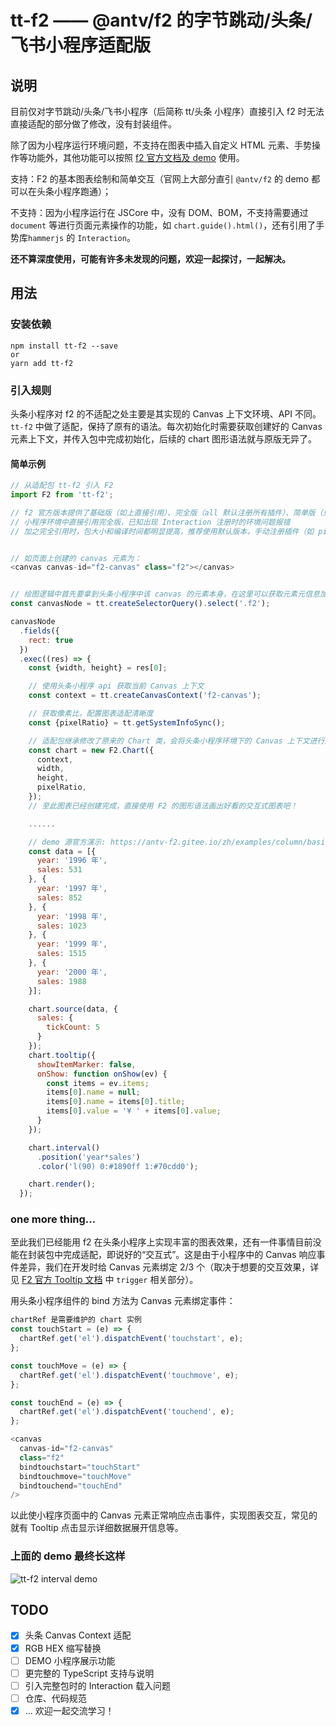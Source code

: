# tt-f2 —— @antv/f2 的字节跳动/头条/飞书小程序适配版

## 说明

目前仅对字节跳动/头条/飞书小程序（后简称 tt/头条 小程序）直接引入 f2 时无法直接适配的部分做了修改，没有封装组件。

除了因为小程序运行环境问题，不支持在图表中插入自定义 HTML 元素、手势操作等功能外，其他功能可以按照 [f2 官方文档及 demo](https://antv-f2.gitee.io/zh) 使用。

支持：F2 的基本图表绘制和简单交互（官网上大部分直引 `@antv/f2` 的 demo 都可以在头条小程序跑通）；

不支持：因为小程序运行在 JSCore 中，没有 DOM、BOM，不支持需要通过 `document` 等进行页面元素操作的功能，如 `chart.guide().html()`，还有引用了手势库`hammerjs` 的 `Interaction`。

**还不算深度使用，可能有许多未发现的问题，欢迎一起探讨，一起解决。**

## 用法

### 安装依赖

```shell
npm install tt-f2 --save
or
yarn add tt-f2
```

### 引入规则

头条小程序对 f2 的不适配之处主要是其实现的 Canvas 上下文环境、API 不同。`tt-f2` 中做了适配，保持了原有的语法。每次初始化时需要获取创建好的 Canvas 元素上下文，并传入包中完成初始化，后续的 chart 图形语法就与原版无异了。

#### 简单示例

```JavaScript
// 从适配包 tt-f2 引入 F2
import F2 from 'tt-f2';

// f2 官方版本提供了基础版（如上直接引用）、完全版（all 默认注册所有插件）、简单版（只有简单图表）
// 小程序环境中直接引用完全版，已知出现 Interaction 注册时的环境问题报错
// 加之完全引用时，包大小和编译时间都明显提高，推荐使用默认版本，手动注册插件（如 pie-label 等，参见官网）


// 如页面上创建的 canvas 元素为：
<canvas canvas-id="f2-canvas" class="f2"></canvas>


// 绘图逻辑中首先要拿到头条小程序中该 canvas 的元素本身，在这里可以获取元素元信息加入配置
const canvasNode = tt.createSelectorQuery().select('.f2');

canvasNode
  .fields({
    rect: true
  })
  .exec((res) => {
    const {width, height} = res[0];

    // 使用头条小程序 api 获取当前 Canvas 上下文
    const context = tt.createCanvasContext('f2-canvas');

    // 获取像素比，配置图表适配清晰度
    const {pixelRatio} = tt.getSystemInfoSync();

    // 适配包继承修改了原来的 Chart 类，会将头条小程序环境下的 Canvas 上下文进行适配
    const chart = new F2.Chart({
      context,
      width,
      height,
      pixelRatio,
    });
    // 至此图表已经创建完成，直接使用 F2 的图形语法画出好看的交互式图表吧！

    ......

    // demo 源官方演示: https://antv-f2.gitee.io/zh/examples/column/basic#gradient
    const data = [{
      year: '1996 年',
      sales: 531
    }, {
      year: '1997 年',
      sales: 852
    }, {
      year: '1998 年',
      sales: 1023
    }, {
      year: '1999 年',
      sales: 1515
    }, {
      year: '2000 年',
      sales: 1988
    }];

    chart.source(data, {
      sales: {
        tickCount: 5
      }
    });
    chart.tooltip({
      showItemMarker: false,
      onShow: function onShow(ev) {
        const items = ev.items;
        items[0].name = null;
        items[0].name = items[0].title;
        items[0].value = '¥ ' + items[0].value;
      }
    });

    chart.interval()
      .position('year*sales')
      .color('l(90) 0:#1890ff 1:#70cdd0');

    chart.render();
  });
```

### one more thing...

至此我们已经能用 f2 在头条小程序上实现丰富的图表效果，还有一件事情目前没能在封装包中完成适配，即说好的“交互式”。这是由于小程序中的 Canvas 响应事件差异，我们在开发时给 Canvas 元素绑定 2/3 个（取决于想要的交互效果，详见 [F2 官方 Tooltip 文档](https://antv-f2.gitee.io/zh/docs/api/chart/tooltip) 中 `trigger` 相关部分）。

用头条小程序组件的 bind 方法为 Canvas 元素绑定事件：

```JavaScript
chartRef 是需要维护的 chart 实例
const touchStart = (e) => {
  chartRef.get('el').dispatchEvent('touchstart', e);
};

const touchMove = (e) => {
  chartRef.get('el').dispatchEvent('touchmove', e);
};

const touchEnd = (e) => {
  chartRef.get('el').dispatchEvent('touchend', e);
};

<canvas
  canvas-id="f2-canvas"
  class="f2"
  bindtouchstart="touchStart"
  bindtouchmove="touchMove"
  bindtouchend="touchEnd"
/>
```

以此使小程序页面中的 Canvas 元素正常响应点击事件，实现图表交互，常见的就有 Tooltip 点击显示详细数据展开信息等。

### 上面的 demo 最终长这样

![tt-f2 interval demo](https://p1-g.byteimg.com/tos-cn-i-8vc7tlzf3c/0bddc4d74fd14cb48dfe1d516a3b448b~tplv-8vc7tlzf3c-raw.png)



## TODO

- [x] 头条 Canvas Context 适配
- [x] RGB HEX 缩写替换  
- [ ] DEMO 小程序展示功能
- [ ] 更完整的 TypeScript 支持与说明
- [ ] 引入完整包时的 Interaction 载入问题
- [ ] 仓库、代码规范
- [x] ... 欢迎一起交流学习！